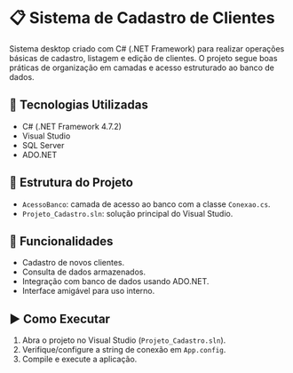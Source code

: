 # 📋 Sistema de Cadastro de Clientes

Sistema desktop criado com C# (.NET Framework) para realizar operações básicas de cadastro, listagem e edição de clientes. O projeto segue boas práticas de organização em camadas e acesso estruturado ao banco de dados.

## 🔧 Tecnologias Utilizadas

- C# (.NET Framework 4.7.2)
- Visual Studio
- SQL Server
- ADO.NET

## 📁 Estrutura do Projeto

- `AcessoBanco`: camada de acesso ao banco com a classe `Conexao.cs`.
- `Projeto_Cadastro.sln`: solução principal do Visual Studio.

## 🚀 Funcionalidades

- Cadastro de novos clientes.
- Consulta de dados armazenados.
- Integração com banco de dados usando ADO.NET.
- Interface amigável para uso interno.

## ▶️ Como Executar

1. Abra o projeto no Visual Studio (`Projeto_Cadastro.sln`).
2. Verifique/configure a string de conexão em `App.config`.
3. Compile e execute a aplicação.
